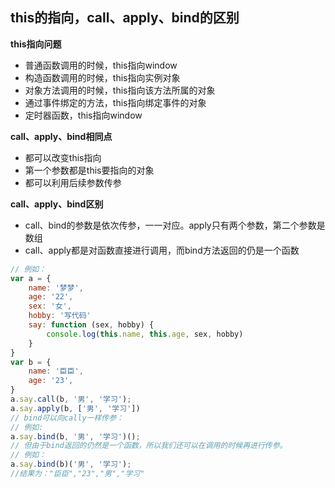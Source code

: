 ## this的指向，call、apply、bind的区别

**this指向问题**

- 普通函数调用的时候，this指向window
- 构造函数调用的时候，this指向实例对象
- 对象方法调用的时候，this指向该方法所属的对象
- 通过事件绑定的方法，this指向绑定事件的对象
- 定时器函数，this指向window

**call、apply、bind相同点**

- 都可以改变this指向
- 第一个参数都是this要指向的对象
- 都可以利用后续参数传参

**call、apply、bind区别**

- call、bind的参数是依次传参，一一对应。apply只有两个参数，第二个参数是数组
- call、apply都是对函数直接进行调用，而bind方法返回的仍是一个函数

```js
// 例如：
var a = {
    name: '梦梦',
    age: '22',
    sex: '女',
    hobby: '写代码'
    say: function (sex, hobby) {
        console.log(this.name, this.age, sex, hobby)
    }
}
var b = {
    name: '臣臣',
    age: '23',
}
a.say.call(b, '男', '学习');
a.say.apply(b, ['男', '学习'])
// bind可以向cally一样传参：
// 例如:
a.say.bind(b, '男', '学习')();
// 但由于bind返回的仍然是一个函数，所以我们还可以在调用的时候再进行传参。
// 例如：
a.say.bind(b)('男', '学习');
//结果为："臣臣","23","男","学习"
```